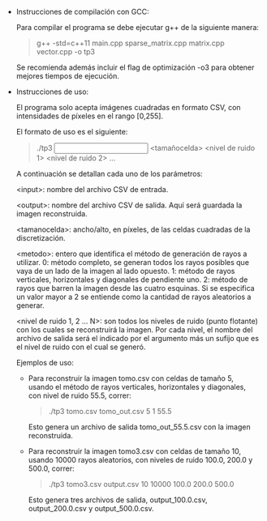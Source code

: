 ﻿- Instrucciones de compilación con GCC:

  Para compilar el programa se debe ejecutar g++ de la siguiente manera:

  > g++ -std=c++11 main.cpp sparse_matrix.cpp matrix.cpp vector.cpp -o tp3

  Se recomienda además incluir el flag de optimización -o3 para obtener mejores tiempos de ejecución.

- Instrucciones de uso:

  El programa solo acepta imágenes cuadradas en formato CSV, con intensidades de píxeles en el rango [0,255].

  El formato de uso es el siguiente:

  > ./tp3 <input> <output> <tamañocelda> <metodo> <nivel de ruido 1> <nivel de ruido 2> ... <nivel de ruido N>

  A continuación se detallan cada uno de los parámetros:

   \<input>: nombre del archivo CSV de entrada.

   \<output>: nombre del archivo CSV de salida. Aquí será guardada la imagen reconstruida.

   \<tamanocelda>: ancho/alto, en píxeles, de las celdas cuadradas de la discretización.

   \<metodo>: entero que identifica el método de generación de rayos a utilizar.
      0: método completo, se generan todos los rayos posibles que vaya de un lado de la imagen al lado opuesto.
      1: método de rayos verticales, horizontales y diagonales de pendiente uno.
      2: método de rayos que barren la imagen desde las cuatro esquinas.
      Si se especifica un valor mayor a 2 se entiende como la cantidad de rayos aleatorios a generar.

   \<nivel de ruido 1, 2 ... N>: son todos los niveles de ruido (punto flotante) con los cuales se reconstruirá la imagen. Por cada nivel, el nombre
  del archivo de salida será el indicado por el argumento <output> más un sufijo que es el nivel de ruido con el cual se generó.

  Ejemplos de uso:

  - Para reconstruir la imagen tomo.csv con celdas de tamaño 5, usando el método de rayos verticales, horizontales y diagonales, con nivel de
    ruido 55.5, correr:

    > ./tp3 tomo.csv tomo_out.csv 5 1 55.5

    Esto genera un archivo de salida tomo_out_55.5.csv con la imagen reconstruida.

  - Para reconstruir la imagen tomo3.csv con celdas de tamaño 10, usando 10000 rayos aleatorios, con niveles de ruido 100.0, 200.0 y 500.0, correr:

    > ./tp3 tomo3.csv output.csv 10 10000 100.0 200.0 500.0

    Esto genera tres archivos de salida, output_100.0.csv, output_200.0.csv y output_500.0.csv.

